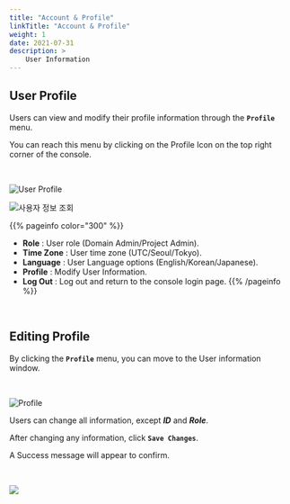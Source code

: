```yaml
---
title: "Account & Profile"
linkTitle: "Account & Profile"
weight: 1
date: 2021-07-31
description: >
    User Information
---
```


## User Profile

Users can view and modify their profile information through the **`Profile`** menu.

You can reach this menu by clicking on the Profile Icon on the top right corner of the console.

<br/>

![User Profile](/ko/docs/guides/admin_guide/my_account/profile_img/profile_img_01.png)

![&#xC0AC;&#xC6A9;&#xC790; &#xC815;&#xBCF4; &#xC870;&#xD68C;](/ko/docs/guides/admin_guide/my_account/profile_img/profile_img_02.png)


{{% pageinfo color="300" %}}
* **Role** : User role \(Domain Admin/Project Admin\).
* **Time Zone** : User time zone \(UTC/Seoul/Tokyo\).
* **Language** : User Language options \(English/Korean/Japanese\).
* **Profile** : Modify User Information.
* **Log Out** : Log out and return to the console login page.
{{% /pageinfo %}}

<br/>


## Editing Profile

By clicking the **`Profile`** menu, you can move to the User information window.

<br>

![Profile](/ko/docs/guides/admin_guide/my_account/profile_img/pOrofile_img_03.png)

Users can change all information, except _**ID**_ and _**Role**_. 

After changing any information, click **`Save Changes`**.

A Success message will appear to confirm.

<br>

![](/ko/docs/guides/admin_guide/my_account/profile_img/profile_img_04.png)

